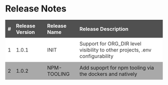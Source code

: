 # Release Notes

| #   | Release Version | Release Name     | Release Description                              |
| --- | --------------- | ---------------- | ------------------------------------------------ |
| 1   | 1.0.1           | INIT   | Support for ORG_DIR level visibility to other projects, .env configurability|
| 2   | 1.0.2           | NPM-TOOLING   | Add supoprt for npm tooling via the dockers and natively |

<style>
  table {
      width: 100%;
      border-collapse: collapse;
  }
  th {
      background-color: #505050;
      font-weight: bold;
      color: #fff;
  }
  tr:nth-child(even) {
      background-color: #A9A9A9;
  }
  tr:nth-child(odd) {
      background-color: #fff;
      color: #333; /* Changed font color for white background cells */
  }
  th, td {
      padding: 8px;
      text-align: left;
      border-bottom: 1px solid #ddd;
  }
</style>
